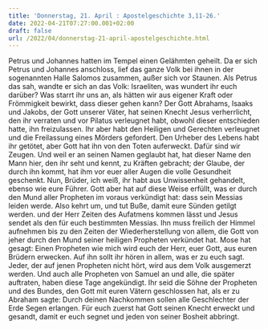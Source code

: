 ```yaml
---
title: 'Donnerstag, 21. April : Apostelgeschichte 3,11-26.'
date: 2022-04-21T07:27:00.001+02:00
draft: false
url: /2022/04/donnerstag-21-april-apostelgeschichte.html
---
```


Petrus und Johannes hatten im Tempel einen Gelähmten geheilt. Da er sich Petrus und Johannes anschloss, lief das ganze Volk bei ihnen in der sogenannten Halle Salomos zusammen, außer sich vor Staunen. Als Petrus das sah, wandte er sich an das Volk: Israeliten, was wundert ihr euch darüber? Was starrt ihr uns an, als hätten wir aus eigener Kraft oder Frömmigkeit bewirkt, dass dieser gehen kann? Der Gott Abrahams, Isaaks und Jakobs, der Gott unserer Väter, hat seinen Knecht Jesus verherrlicht, den ihr verraten und vor Pilatus verleugnet habt, obwohl dieser entschieden hatte, ihn freizulassen. Ihr aber habt den Heiligen und Gerechten verleugnet und die Freilassung eines Mörders gefordert. Den Urheber des Lebens habt ihr getötet, aber Gott hat ihn von den Toten auferweckt. Dafür sind wir Zeugen. Und weil er an seinen Namen geglaubt hat, hat dieser Name den Mann hier, den ihr seht und kennt, zu Kräften gebracht; der Glaube, der durch ihn kommt, hat ihm vor euer aller Augen die volle Gesundheit geschenkt. Nun, Brüder, ich weiß, ihr habt aus Unwissenheit gehandelt, ebenso wie eure Führer. Gott aber hat auf diese Weise erfüllt, was er durch den Mund aller Propheten im voraus verkündigt hat: dass sein Messias leiden werde. Also kehrt um, und tut Buße, damit eure Sünden getilgt werden. und der Herr Zeiten des Aufatmens kommen lässt und Jesus sendet als den für euch bestimmten Messias. Ihn muss freilich der Himmel aufnehmen bis zu den Zeiten der Wiederherstellung von allem, die Gott von jeher durch den Mund seiner heiligen Propheten verkündet hat. Mose hat gesagt: Einen Propheten wie mich wird euch der Herr, euer Gott, aus euren Brüdern erwecken. Auf ihn sollt ihr hören in allem, was er zu euch sagt. Jeder, der auf jenen Propheten nicht hört, wird aus dem Volk ausgemerzt werden. Und auch alle Propheten von Samuel an und alle, die später auftraten, haben diese Tage angekündigt. Ihr seid die Söhne der Propheten und des Bundes, den Gott mit euren Vätern geschlossen hat, als er zu Abraham sagte: Durch deinen Nachkommen sollen alle Geschlechter der Erde Segen erlangen. Für euch zuerst hat Gott seinen Knecht erweckt und gesandt, damit er euch segnet und jeden von seiner Bosheit abbringt.